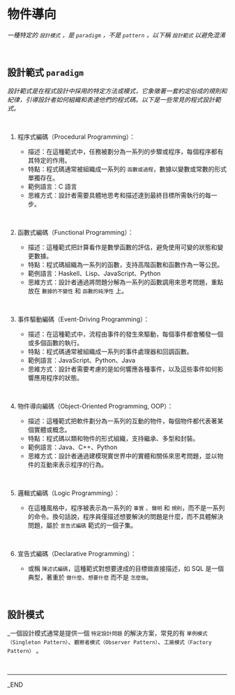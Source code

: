 # 物件導向

_一種特定的 `設計模式` ，是 `paradigm` ，不是 `pattern` ，以下稱 `設計範式` 以避免混淆_

<br>

## 設計範式 `paradigm`

_設計範式是在程式設計中採用的特定方法或模式，它象徵著一套約定俗成的規則和紀律，引導設計者如何組織和表達他們的程式碼。以下是一些常見的程式設計範式。_

<br>

1. 程序式編碼（Procedural Programming）：

   - 描述：在這種範式中，任務被劃分為一系列的步驟或程序，每個程序都有其特定的作用。
   - 特點：程式碼通常被組織成一系列的 `函數或過程`，數據以變數或常數的形式單獨存在。
   - 範例語言：C 語言
   - 思維方式：設計者需要具體地思考和描述達到最終目標所需執行的每一步。

<br>

2. 函數式編碼（Functional Programming）：

   - 描述：這種範式把計算看作是數學函數的評估，避免使用可變的狀態和變更數據。
   - 特點：程式碼組織為一系列的函數，支持高階函數和函數作為一等公民。
   - 範例語言：Haskell、Lisp、JavaScript、Python
   - 思維方式：設計者通過將問題分解為一系列的函數調用來思考問題，重點放在 `數據的不變性` 和 `函數的純淨性` 上。

<br>

3. 事件驅動編碼（Event-Driving Programming）：

   - 描述：在這種範式中，流程由事件的發生來驅動，每個事件都會觸發一個或多個函數的執行。
   - 特點：程式碼通常被組織成一系列的事件處理器和回調函數。
   - 範例語言：JavaScript、Python、Java
   - 思維方式：設計者需要考慮的是如何響應各種事件，以及這些事件如何影響應用程序的狀態。

<br>

4. 物件導向編碼（Object-Oriented Programming, OOP）：

   - 描述：這種範式把軟件劃分為一系列的互動的物件，每個物件都代表著某個實體或概念。
   - 特點：程式碼以類和物件的形式組織，支持繼承、多型和封裝。
   - 範例語言：Java、C++、Python
   - 思維方式：設計者通過建模現實世界中的實體和關係來思考問題，並以物件的互動來表示程序的行為。

<br>

5. 邏輯式編碼（Logic Programming）：

   - 在這種風格中，程序被表示為一系列的 `事實` 、`聲明` 和 `規則`，而不是一系列的命令。換句話說，程序員僅描述想要解決的問題是什麼，而不具體解決問題，屬於 `宣告式編碼` 範式的一個子集。

<br>

6. 宣告式編碼（Declarative Programming）：

   - 或稱 `陳述式編碼`，這種範式對想要達成的目標做直接描述，如 SQL 是一個典型，著重於 `做什麼`、`想要什麼` 而不是 `怎麼做`。

<br>

## 設計模式

_一個設計模式通常是提供一個 `特定設計問題` 的解決方案，常見的有 `單例模式（Singleton Pattern）`、`觀察者模式（Observer Pattern）`、`工廠模式（Factory Pattern）` 。

<br>



---

_END